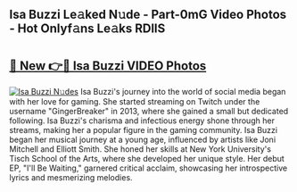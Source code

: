 ## Isa Buzzi Le𝚊ked N𝚞de - Part-0mG Video Photos - Hot Onlyf𝚊ns Le𝚊ks RDlIS

# <h2><a href="http://ac3782.deff.icu/?id=Isa+Buzzi">🔗 New 👉🔴 Isa Buzzi VIDEO Photos</a></h2>

[![Isa Buzzi N𝚞des](https://i.imgur.com/rIISA9y.gif)](http://ac3782.deff.icu/?id=Isa+Buzzi)
Isa Buzzi's journey into the world of social media began with her love for gaming. She started streaming on Twitch under the username "GingerBreaker" in 2013, where she gained a small but dedicated following. Isa Buzzi's charisma and infectious energy shone through her streams, making her a popular figure in the gaming community. Isa Buzzi began her musical journey at a young age, influenced by artists like Joni Mitchell and Elliott Smith. She honed her skills at New York University's Tisch School of the Arts, where she developed her unique style. Her debut EP, "I'll Be Waiting," garnered critical acclaim, showcasing her introspective lyrics and mesmerizing melodies.
